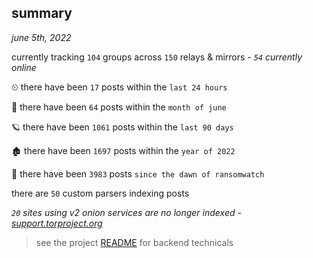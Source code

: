 
## summary
_june 5th, 2022_

currently tracking `104` groups across `150` relays & mirrors - _`54` currently online_

⏲ there have been `17` posts within the `last 24 hours`

🦈 there have been `64` posts within the `month of june`

🪐 there have been `1061` posts within the `last 90 days`

🏚 there have been `1697` posts within the `year of 2022`

🦕 there have been `3983` posts `since the dawn of ransomwatch`

there are `50` custom parsers indexing posts

_`20` sites using v2 onion services are no longer indexed - [support.torproject.org](https://support.torproject.org/onionservices/v2-deprecation/)_

> see the project [README](https://github.com/joshhighet/ransomwatch#ransomwatch--) for backend technicals
